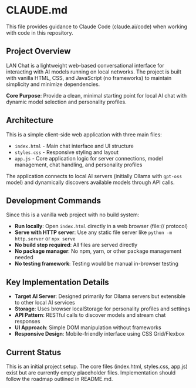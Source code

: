 # CLAUDE.md

This file provides guidance to Claude Code (claude.ai/code) when working with code in this repository.

## Project Overview

LAN Chat is a lightweight web-based conversational interface for interacting with AI models running on local networks. The project is built with vanilla HTML, CSS, and JavaScript (no frameworks) to maintain simplicity and minimize dependencies.

**Core Purpose**: Provide a clean, minimal starting point for local AI chat with dynamic model selection and personality profiles.

## Architecture

This is a simple client-side web application with three main files:

- `index.html` - Main chat interface and UI structure
- `styles.css` - Responsive styling and layout  
- `app.js` - Core application logic for server connections, model management, chat handling, and personality profiles

The application connects to local AI servers (initially Ollama with `gpt-oss` model) and dynamically discovers available models through API calls.

## Development Commands

Since this is a vanilla web project with no build system:

- **Run locally**: Open `index.html` directly in a web browser (file:// protocol)
- **Serve with HTTP server**: Use any static file server like `python -m http.server` or `npx serve`
- **No build step required**: All files are served directly
- **No package manager**: No npm, yarn, or other package management needed
- **No testing framework**: Testing would be manual in-browser testing

## Key Implementation Details

- **Target AI Server**: Designed primarily for Ollama servers but extensible to other local AI services
- **Storage**: Uses browser localStorage for personality profiles and settings
- **API Pattern**: RESTful calls to discover models and stream chat responses
- **UI Approach**: Simple DOM manipulation without frameworks
- **Responsive Design**: Mobile-friendly interface using CSS Grid/Flexbox

## Current Status

This is an initial project setup. The core files (index.html, styles.css, app.js) exist but are currently empty placeholder files. Implementation should follow the roadmap outlined in README.md.